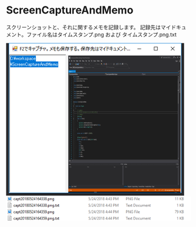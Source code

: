 # ScreenCaptureAndMemo
スクリーンショットと、それに関するメモを記録します。
記録先はマイドキュメント。ファイル名はタイムスタンプ.png および タイムスタンプ.png.txt

<img src="docs/capt20180524164421.png" alt="Exec"/>
<img src="docs/folder.png" alt="Folder"/>
